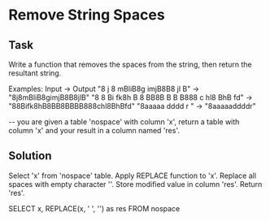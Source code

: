 # Remove String Spaces

## Task
Write a function that removes the spaces from the string, then return the resultant string.

Examples:
Input -> Output
"8 j 8   mBliB8g  imjB8B8  jl  B" -> "8j8mBliB8gimjB8B8jlB"
"8 8 Bi fk8h B 8 BB8B B B  B888 c hl8 BhB fd" -> "88Bifk8hB8BB8BBBB888chl8BhBfd"
"8aaaaa dddd r     " -> "8aaaaaddddr"

-- you are given a table 'nospace' with column 'x', return a table with column 'x' and your result in a column named 'res'.


## Solution
Select 'x' from 'nospace' table.
Apply REPLACE function to 'x'. Replace all spaces with empty character ''.
Store modified value in column 'res'.
Return 'res'.

SELECT 
  x,
  REPLACE(x, ' ', '') as res
FROM nospace
